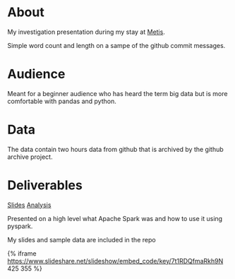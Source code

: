 # About
My investigation presentation during my stay at  [Metis](Bootcamp).

Simple word count and length on a sampe of the github commit messages.

# Audience
Meant for a beginner audience who has heard the term big data but is more comfortable with pandas and python.

# Data

The data contain two hours data from github that is archived by the github archive project.

# Deliverables

[Slides](http://www.slideshare.net/nidhinpattaniyil/beginner-apache-spark-presentation)
[Analysis](https://github.com/npatta01/spark_metis_investigation/blob/master/spark.ipynb)


Presented on a high level what Apache Spark was and how to use it using pyspark.

My slides and sample data are included in the repo

{% iframe https://www.slideshare.net/slideshow/embed_code/key/7t1RDQfmaRkh9N 425 355 %}

